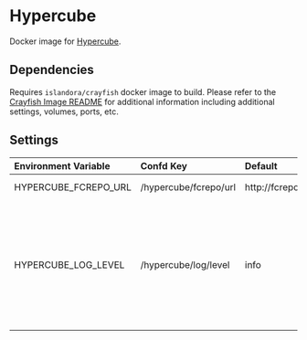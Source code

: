 # Hypercube

Docker image for [Hypercube].

## Dependencies

Requires `islandora/crayfish` docker image to build. Please refer to the
[Crayfish Image README](../crayfish/README.md) for additional information including
additional settings, volumes, ports, etc.

## Settings

| Environment Variable | Confd Key             | Default                        | Description                                                                                       |
| :------------------- | :-------------------- | :----------------------------- | :------------------------------------------------------------------------------------------------ |
| HYPERCUBE_FCREPO_URL | /hypercube/fcrepo/url | http://fcrepo:8080/fcrepo/rest | Fcrepo Rest API URL                                                                               |
| HYPERCUBE_LOG_LEVEL  | /hypercube/log/level  | info                           | Log level. Possible Values: debug, info, notice, warning, error, critical, alert, emergency, none |

[Hypercube]: https://github.com/Islandora/Crayfish/tree/main/Hypercube
